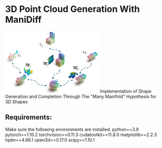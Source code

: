 # 3D Point Cloud Generation With ManiDiff
<img src="manidiff/fig1.png" alt="Image text" width="300" height="200"/>
Implementation of Shape Generation and Completion Through The ”Many Manifold” Hypothesis for 3D Shapes

## Requirements:
Make sure the following environments are installed.
  python==3.9
  pytorch==1.10.2
  torchvision==0.11.3
  cudatoolkit==11.8.0
  matplotlib==2.2.3
  tqdm==4.66.1
  open3d==0.17.0
  scipy==1.10.1
